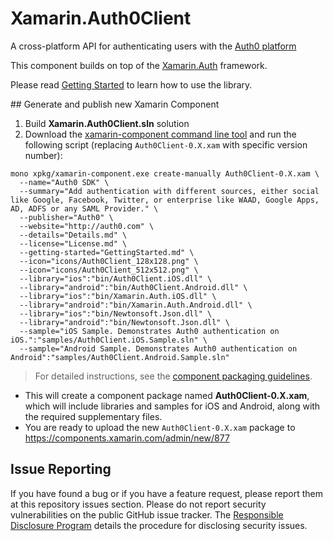# Xamarin.Auth0Client

A cross-platform API for authenticating users with the [Auth0 platform](https://developers.auth0.com)

This component builds on top of the [Xamarin.Auth](https://github.com/xamarin/Xamarin.Auth) framework.

Please read [Getting Started](https://github.com/auth0/Xamarin.Auth0Client/blob/master/GettingStarted.md) to learn how to use the library.

## Generate and publish new Xamarin Component

1. Build __Xamarin.Auth0Client.sln__ solution
2. Download the [xamarin-component command line tool](https://components.xamarin.com/submit/xpkg) and run the following script (replacing `Auth0Client-0.X.xam` with specific version number):

```
mono xpkg/xamarin-component.exe create-manually Auth0Client-0.X.xam \
  --name="Auth0 SDK" \
  --summary="Add authentication with different sources, either social like Google, Facebook, Twitter, or enterprise like WAAD, Google Apps, AD, ADFS or any SAML Provider." \
  --publisher="Auth0" \
  --website="http://auth0.com" \
  --details="Details.md" \
  --license="License.md" \
  --getting-started="GettingStarted.md" \
  --icon="icons/Auth0Client_128x128.png" \
  --icon="icons/Auth0Client_512x512.png" \
  --library="ios":"bin/Auth0Client.iOS.dll" \
  --library="android":"bin/Auth0Client.Android.dll" \
  --library="ios":"bin/Xamarin.Auth.iOS.dll" \
  --library="android":"bin/Xamarin.Auth.Android.dll" \
  --library="ios":"bin/Newtonsoft.Json.dll" \
  --library="android":"bin/Newtonsoft.Json.dll" \
  --sample="iOS Sample. Demonstrates Auth0 authentication on iOS.":"samples/Auth0Client.iOS.Sample.sln" \
  --sample="Android Sample. Demonstrates Auth0 authentication on Android":"samples/Auth0Client.Android.Sample.sln"
```

> For detailed instructions, see the [component packaging guidelines](https://components.xamarin.com/guidelines).

* This will create a component package named __Auth0Client-0.X.xam__, which will include libraries and samples for iOS and Android, along with the required supplementary files.
* You are ready to upload the new `Auth0Client-0.X.xam` package to https://components.xamarin.com/admin/new/877

## Issue Reporting

If you have found a bug or if you have a feature request, please report them at this repository issues section. Please do not report security vulnerabilities on the public GitHub issue tracker. The [Responsible Disclosure Program](https://auth0.com/whitehat) details the procedure for disclosing security issues.
